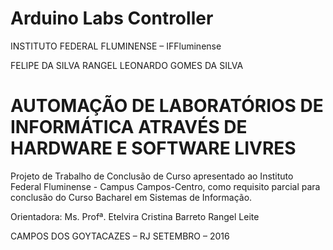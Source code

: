# Arduino Labs Controller

INSTITUTO FEDERAL FLUMINENSE – IFFluminense

FELIPE DA SILVA RANGEL
LEONARDO GOMES DA SILVA

# AUTOMAÇÃO DE LABORATÓRIOS DE INFORMÁTICA ATRAVÉS DE HARDWARE E SOFTWARE LIVRES

Projeto de Trabalho de Conclusão de Curso apresentado ao Instituto Federal Fluminense - Campus Campos-Centro, como requisito parcial para conclusão do Curso Bacharel em Sistemas de Informação.


Orientadora: Ms. Profª. Etelvira Cristina Barreto Rangel Leite

CAMPOS DOS GOYTACAZES – RJ
SETEMBRO – 2016
